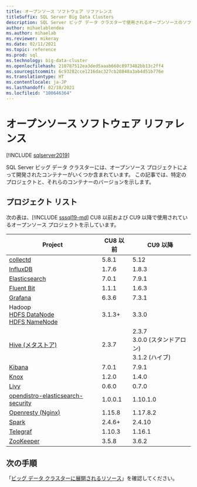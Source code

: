 ```yaml
---
title: オープンソース ソフトウェア リファレンス
titleSuffix: SQL Server Big Data Clusters
description: SQL Server ビッグ データ クラスターで使用されるオープンソースのソフトウェアとバージョンを識別します。
author: mihaelablendea
ms.author: mihaelab
ms.reviewer: mikeray
ms.date: 02/11/2021
ms.topic: reference
ms.prod: sql
ms.technology: big-data-cluster
ms.openlocfilehash: 210787512ea3ded5aaab660c8973482bb13c2ff4
ms.sourcegitcommit: 6c93282cce1216dac327cb28848a3ab4d51b776e
ms.translationtype: HT
ms.contentlocale: ja-JP
ms.lasthandoff: 02/18/2021
ms.locfileid: "100646364"
---
```

# <a name="open-source-software-reference"></a>オープンソース ソフトウェア リファレンス

[!INCLUDE [sqlserver2019](../includes/applies-to-version/sqlserver2019.md)]

SQL Server ビッグ データ クラスターには、オープンソース プロジェクトによって開発されたコンテナーがいくつか含まれています。 この記事では、特定のプロジェクトと、それらのコンテナーのバージョンを示します。

## <a name="project-list"></a>プロジェクト リスト

次の表は、[!INCLUDE [sssql19-md](../includes/sssql19-md.md)] CU8 以前および CU9 以降で使用されているオープンソース プロジェクトを示しています。 

| Project | CU8 以前 | CU9 以降 |
|--|--|--|
| [collectd](https://collectd.org/) | 5.8.1 | 5.12 |
| [InfluxDB](https://www.influxdata.com) | 1.7.6 | 1.8.3 |
| [Elasticsearch](https://www.elastic.co/) | 7.0.1 | 7.9.1 |
| [Fluent Bit](https://docs.fluentbit.io/manual/about/what-is-fluent-bit) | 1.1.1 | 1.6.3 |
| [Grafana](https://grafana.com/) | 6.3.6 | 7.3.1 |
| Hadoop <br/>[HDFS DataNode](concept-storage-pool.md)<br/>[HDFS NameNode](https://cwiki.apache.org/confluence/display/HADOOP2/NameNode) |3.1.3+|3.3.0|
| [Hive (メタストア)](https://hive.apache.org/) |2.3.7|2.3.7<br/>3.0.0 (スタンドアロン)<br/>3.1.2 (ハイブ)|
| [Kibana](https://www.elastic.co/kibana) | 7.0.1 | 7.9.1 |
| [Knox](https://knox.apache.org/) |1.2.0|1.4.0|
| [Livy](https://livy.apache.org/) |0.6.0|0.7.0|
| [opendistro-elasticsearch-security](https://www.elastic.co/what-is/elastic-stack-security) | 1.0.0.1 | 1.10.1.0 |
| [Openresty (Nginx)](https://openresty.org/) | 1.15.8 | 1.17.8.2 |
| [Spark](configure-spark-hdfs.md) |2.4.6+|2.4.10|
| [Telegraf](https://docs.influxdata.com/telegraf/) | 1.10.3 | 1.16.1 |
| [ZooKeeper](https://cwiki.apache.org/confluence/display/zookeeper) |3.5.8|3.6.2

## <a name="next-steps"></a>次の手順

「[ビッグ データ クラスターに展開されるリソース](concept-architecture-pods.md)」を確認してください。